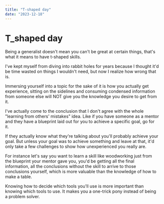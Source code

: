 ```yaml
---
title: "T-shaped day"
date: "2023-12-18"
---
```


# T_shaped day

Being a generalist doesn't mean you can't be great at certain things, that's what it means to have t-shaped skills.

I've kept myself from diving into rabbit holes for years because I thought it'd be time wasted on things I wouldn't need, but now I realize how wrong that is.

Immersing yourself into a topic for the sake of it is how you actually get experience, sitting on the sidelines and consuming condensed information from someone else will NOT give you the knowledge you desire to get from it.

I've actually come to the conclusion that I don't agree with the whole "learning from others' mistakes" idea. Like if you have someone as a mentor and they have a blueprint laid out for you to achieve a specific goal, go for it.

If they actually know what they're talking about you'll probably achieve your goal. But unless your goal was to achieve something and leave at that, it'd only take a few challenges to show how unexperienced you really are.

For instance let's say you want to learn a skill like woodworking just from the blueprint your mentor gave you, you'd be getting all the final information, all the conclusions without the skill to arrive to those conclusions yourself, which is more valuable than the knowledge of how to make a table.

Knowing how to decide which tools you'll use is more important than knowing which tools to use. It makes you a one-trick pony instead of being a problem solver.
